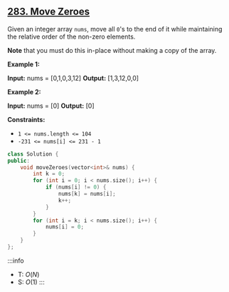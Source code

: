 ## [283\. Move Zeroes](https://leetcode.com/problems/move-zeroes/)

Given an integer array `nums`, move all `0`'s to the end of it while maintaining the relative order of the non-zero elements.

**Note** that you must do this in-place without making a copy of the array.

**Example 1:**

**Input:** nums = \[0,1,0,3,12\]
**Output:** \[1,3,12,0,0\]

**Example 2:**

**Input:** nums = \[0\]
**Output:** \[0\]

**Constraints:**

- `1 <= nums.length <= 104`
- `-231 <= nums[i] <= 231 - 1`

```cpp
class Solution {
public:
    void moveZeroes(vector<int>& nums) {
        int k = 0;
        for (int i = 0; i < nums.size(); i++) {
            if (nums[i] != 0) {
                nums[k] = nums[i];
                k++;
            }
        }
        for (int i = k; i < nums.size(); i++) {
            nums[i] = 0;
        }
    }
};
```

:::info
- T: $O(N)$
- S: $O(1)$
:::
